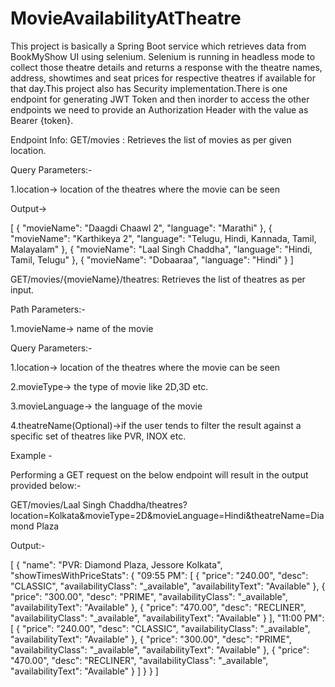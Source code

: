 # MovieAvailabilityAtTheatre
 This project is basically a Spring Boot service which retrieves data from BookMyShow UI using selenium. Selenium is running in headless mode to collect those theatre details and returns a response with the theatre names, address, showtimes  and seat prices for respective theatres if available for that day.This project also has Security implementation.There is one endpoint for generating JWT Token and then inorder to access the other endpoints we need to provide an Authorization Header with the value as Bearer {token}.



Endpoint Info: 
GET/movies : Retrieves the list of movies as per given location.

Query Parameters:- 

1.location-> location of the theatres where the movie can be seen

Output->

[
    {
        "movieName": "Daagdi Chaawl 2",
        "language": "Marathi"
    },
    {
        "movieName": "Karthikeya 2",
        "language": "Telugu, Hindi, Kannada, Tamil, Malayalam"
    },
    {
        "movieName": "Laal Singh Chaddha",
        "language": "Hindi, Tamil, Telugu"
    },
    {
        "movieName": "Dobaaraa",
        "language": "Hindi"
    }
]

GET/movies/{movieName}/theatres: Retrieves the list of theatres as per input.

Path Parameters:- 

1.movieName-> name of the movie



Query Parameters:- 

1.location-> location of the theatres where the movie can be seen

2.movieType-> the type of movie like 2D,3D etc. 

3.movieLanguage-> the language of the movie 

4.theatreName(Optional)->if the user tends to filter the result against a specific set of theatres like PVR, INOX etc.







Example - 

Performing a GET request on the below endpoint will result in the output provided below:-

GET/movies/Laal Singh Chaddha/theatres?location=Kolkata&movieType=2D&movieLanguage=Hindi&theatreName=Diamond Plaza

Output:-

[
    {
        "name": "PVR: Diamond Plaza, Jessore Kolkata",
        "showTimesWithPriceStats": {
            "09:55 PM": [
                {
                    "price": "240.00",
                    "desc": "CLASSIC",
                    "availabilityClass": "_available",
                    "availabilityText": "Available"
                },
                {
                    "price": "300.00",
                    "desc": "PRIME",
                    "availabilityClass": "_available",
                    "availabilityText": "Available"
                },
                {
                    "price": "470.00",
                    "desc": "RECLINER",
                    "availabilityClass": "_available",
                    "availabilityText": "Available"
                }
            ],
            "11:00 PM": [
                {
                    "price": "240.00",
                    "desc": "CLASSIC",
                    "availabilityClass": "_available",
                    "availabilityText": "Available"
                },
                {
                    "price": "300.00",
                    "desc": "PRIME",
                    "availabilityClass": "_available",
                    "availabilityText": "Available"
                },
                {
                    "price": "470.00",
                    "desc": "RECLINER",
                    "availabilityClass": "_available",
                    "availabilityText": "Available"
                }
            ]
        }
    }
]
